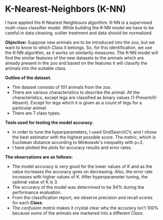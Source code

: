 # K-Nearest-Neighbors (K-NN)
I have applied the K-Nearest Neighbours algorithm. K-NN is a supervised multi-class classifier model. While building the K-NN model we have to be careful in data cleaning, outlier treatment and data should be normalized.

**Objective:** Suppose new animals are to be introduced into the zoo, but we want to know to which *Class* it belongs. So, for this identification, we use the K-NN algorithm, as it works on similarity measures. The K-NN model will find the similar features of the new datasets to the animals which are already present in the zoo and based on the features it will classify the animals into the suitable class.

**Outline of the dataset.**

* The dataset consists of 101 animals from the zoo.
* There are various characteristics to describe the animal.
    All the characteristics, except legs are classified as binary values (1-Present/0-Absent). Except for legs which it is given as a count of legs for a particular         animal.
* There are 7 class types.

**Tools used for testing the model accuracy.**

* In order to tune the hyperparameters, I used GridSearchCV, and I chose the best estimator with the highest possible score. The metric, which is Euclidean distance according to Minkowski's inequality with p=2.
* I have plotted the plots for accuracy results and error rates.


**The observations are as follows:**

* The model accuracy is very good for the lower values of K and as the value increases the accuracy goes on decreasing. Also, the error rate increases with higher values of K.
        After hyperparameter tuning, the optimal value of K is 3.
* The accuracy of the model was determined to be 94% during the performance evaluation.
* From the classification report, we observe precision and recall scores for each **Class**.
* The *confusion matrix* makes it crystal clear why the accuracy isn't 100% because some of the animals are markered into a different *Class*.
